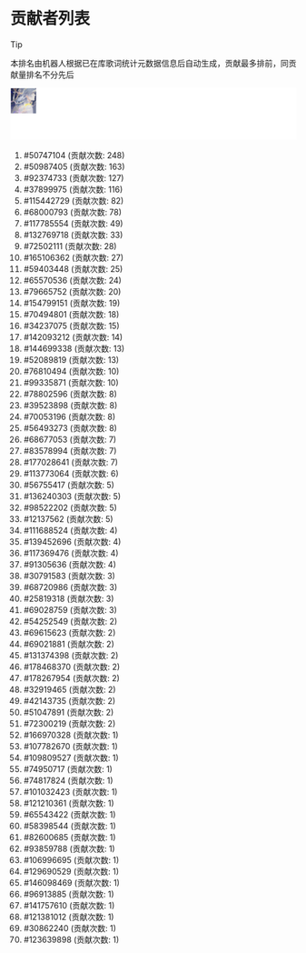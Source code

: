 # 贡献者列表

> [!TIP]
> 本排名由机器人根据已在库歌词统计元数据信息后自动生成，贡献最多排前，同贡献量排名不分先后

![贡献者头像画廊](./CONTRIBUTORS.svg)

1. #50747104 (贡献次数: 248)
2. #50987405 (贡献次数: 163)
3. #92374733 (贡献次数: 127)
4. #37899975 (贡献次数: 116)
5. #115442729 (贡献次数: 82)
6. #68000793 (贡献次数: 78)
7. #117785554 (贡献次数: 49)
8. #132769718 (贡献次数: 33)
9. #72502111 (贡献次数: 28)
10. #165106362 (贡献次数: 27)
11. #59403448 (贡献次数: 25)
12. #65570536 (贡献次数: 24)
13. #79665752 (贡献次数: 20)
14. #154799151 (贡献次数: 19)
15. #70494801 (贡献次数: 18)
16. #34237075 (贡献次数: 15)
17. #142093212 (贡献次数: 14)
18. #144699338 (贡献次数: 13)
19. #52089819 (贡献次数: 13)
20. #76810494 (贡献次数: 10)
21. #99335871 (贡献次数: 10)
22. #78802596 (贡献次数: 8)
23. #39523898 (贡献次数: 8)
24. #70053196 (贡献次数: 8)
25. #56493273 (贡献次数: 8)
26. #68677053 (贡献次数: 7)
27. #83578994 (贡献次数: 7)
28. #177028641 (贡献次数: 7)
29. #113773064 (贡献次数: 6)
30. #56755417 (贡献次数: 5)
31. #136240303 (贡献次数: 5)
32. #98522202 (贡献次数: 5)
33. #12137562 (贡献次数: 5)
34. #111688524 (贡献次数: 4)
35. #139452696 (贡献次数: 4)
36. #117369476 (贡献次数: 4)
37. #91305636 (贡献次数: 4)
38. #30791583 (贡献次数: 3)
39. #68720986 (贡献次数: 3)
40. #25819318 (贡献次数: 3)
41. #69028759 (贡献次数: 3)
42. #54252549 (贡献次数: 2)
43. #69615623 (贡献次数: 2)
44. #69021881 (贡献次数: 2)
45. #131374398 (贡献次数: 2)
46. #178468370 (贡献次数: 2)
47. #178267954 (贡献次数: 2)
48. #32919465 (贡献次数: 2)
49. #42143735 (贡献次数: 2)
50. #51047891 (贡献次数: 2)
51. #72300219 (贡献次数: 2)
52. #166970328 (贡献次数: 1)
53. #107782670 (贡献次数: 1)
54. #109809527 (贡献次数: 1)
55. #74950717 (贡献次数: 1)
56. #74817824 (贡献次数: 1)
57. #101032423 (贡献次数: 1)
58. #121210361 (贡献次数: 1)
59. #65543422 (贡献次数: 1)
60. #58398544 (贡献次数: 1)
61. #82600685 (贡献次数: 1)
62. #93859788 (贡献次数: 1)
63. #106996695 (贡献次数: 1)
64. #129690529 (贡献次数: 1)
65. #146098469 (贡献次数: 1)
66. #96913885 (贡献次数: 1)
67. #141757610 (贡献次数: 1)
68. #121381012 (贡献次数: 1)
69. #30862240 (贡献次数: 1)
70. #123639898 (贡献次数: 1)
